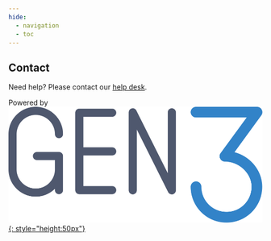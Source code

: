 ```yaml
---
hide:
  - navigation
  - toc
---
```


Contact
-------

Need help? Please contact our [help desk](mailto:heal-support@datacommons.io).

Powered by  
[![Gen3_logo](img/gen3.png){: style="height:50px"}](https://ctds.uchicago.edu/gen3)
